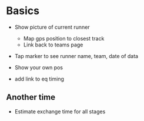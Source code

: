 # Basics

- Show picture of current runner
  - Map gps position to closest track
  - Link back to teams page
- Tap marker to see runner name, team, date of data
- Show your own pos

- add link to eq timing

## Another time

- Estimate exchange time for all stages

